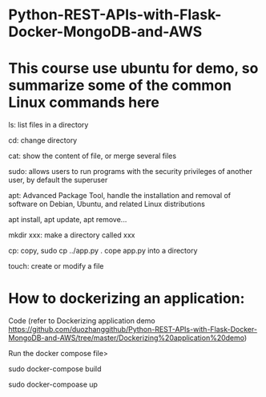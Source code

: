 # Python-REST-APIs-with-Flask-Docker-MongoDB-and-AWS

# This course use ubuntu for demo, so summarize some of the common Linux commands here

ls: list files in a directory

cd: change directory

cat: show the content of file, or merge several files

sudo: allows users to run programs with the security privileges of another user, by default the superuser

apt: Advanced Package Tool, handle the installation and removal of software on Debian, Ubuntu, and related Linux distributions

apt install, apt update, apt remove...

mkdir xxx: make a directory called xxx

cp: copy, sudo cp ../app.py . cope app.py into a directory

touch: create or modify a file


# How to dockerizing an application:

Code (refer to Dockerizing application demo https://github.com/duozhanggithub/Python-REST-APIs-with-Flask-Docker-MongoDB-and-AWS/tree/master/Dockerizing%20application%20demo)

Run the docker compose file>

sudo docker-compose build

sudo docker-compoase up
